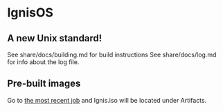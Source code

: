 # IgnisOS

## A new Unix standard!

See share/docs/building.md for build instructions
See share/docs/log.md for info about the log file.

## Pre-built images
Go to [the most recent job](https://github.com/Ian-Marco-Moffett/IgnisOS/actions) and Ignis.iso will be located under Artifacts.

